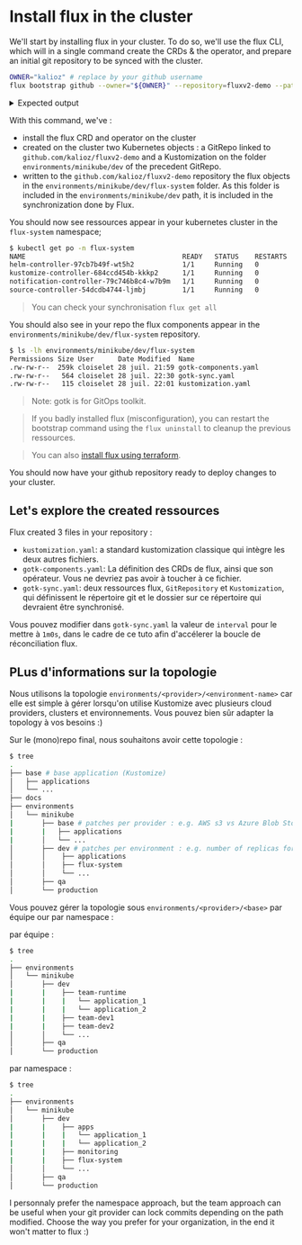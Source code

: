 # Install flux in the cluster

We'll start by installing flux in your cluster. To do so, we'll use the flux CLI, which will in a single command create the CRDs & the operator, and prepare an initial git repository to be synced with the cluster.

```bash
OWNER="kalioz" # replace by your github username
flux bootstrap github --owner="${OWNER}" --repository=fluxv2-demo --path=environments/minikube/dev --private=false --personal=true
```
<details>
  <summary>Expected output</summary>

```bash
$ flux bootstrap github --owner="${OWNER}" --repository=fluxv2-demo --path=environments/minikube/dev
Please enter your GitHub personal access token (PAT):
► connecting to github.com
► cloning branch "main" from Git repository "https://github.com/kalioz/fluxv2-demo.git"
✔ cloned repository
► generating component manifests
✔ generated component manifests
✔ component manifests are up to date
► installing components in "flux-system" namespace
✔ installed components
✔ reconciled components
► determining if source secret "flux-system/flux-system" exists
► generating source secret
✔ public key: ecdsa-sha2-nistp384 AAAAE2VjZHNhLXNoYTItbmlzdHAzODQAAAAIbmlzdHAzODQAAABhBEqjpURckJl6NGrZ3XNpTmyhsekWEClzLGzSbmGGVdWzC7m2XFtar6nUNFYn3Z288tZMLfwa21K8rp+BtNW7xwR855q8FdKUZ62bzYDgyEAteKuI4Cc3uSxG3oKPbNJkqA==
✔ configured deploy key "flux-system-main-flux-system-./environments/minikube/dev" for "https://github.com/kalioz/fluxv2-demo"
► applying source secret "flux-system/flux-system"
✔ reconciled source secret
► generating sync manifests
✔ generated sync manifests
✔ committed sync manifests to "main" ("ff3551ce359209744547de793b801489d5a28ee5")
► pushing sync manifests to "https://github.com/kalioz/fluxv2-demo.git"
► applying sync manifests
✔ reconciled sync configuration
◎ waiting for Kustomization "flux-system/flux-system" to be reconciled
✔ Kustomization reconciled successfully
► confirming components are healthy
✔ helm-controller: deployment ready
✔ kustomize-controller: deployment ready
✔ notification-controller: deployment ready
✔ source-controller: deployment ready
✔ all components are healthy
```
</details>

With this command, we've :
- install the flux CRD and operator on the cluster
- created on the cluster two Kubernetes objects : a GitRepo linked to `github.com/kalioz/fluxv2-demo` and a Kustomization on the folder `environments/minikube/dev` of the precedent GitRepo.
- written to the `github.com/kalioz/fluxv2-demo` repository the flux objects in the `environments/minikube/dev/flux-system` folder. As this folder is included in the `environments/minikube/dev` path, it is included in the synchronization done by Flux.

You should now see ressources appear in your kubernetes cluster in the `flux-system` namespace;
```bash
$ kubectl get po -n flux-system
NAME                                       READY   STATUS    RESTARTS   AGE
helm-controller-97cb7b49f-wt5h2            1/1     Running   0          2m6s
kustomize-controller-684ccd454b-kkkp2      1/1     Running   0          2m6s
notification-controller-79c746b8c4-w7b9m   1/1     Running   0          2m6s
source-controller-54dcdb4744-ljmbj         1/1     Running   0          2m6s
```

> You can check your synchronisation `flux get all`

You should also see in your repo the flux components appear in the `environments/minikube/dev/flux-system` repository.
```bash
$ ls -lh environments/minikube/dev/flux-system
Permissions Size User      Date Modified  Name
.rw-rw-r--  259k cloiselet 28 juil. 21:59 gotk-components.yaml
.rw-rw-r--   564 cloiselet 28 juil. 22:30 gotk-sync.yaml
.rw-rw-r--   115 cloiselet 28 juil. 22:01 kustomization.yaml
```
> Note: gotk is for GitOps toolkit.

> If you badly installed flux (misconfiguration), you can restart the bootstrap command using the `flux uninstall` to cleanup the previous ressources.

> You can also [install flux using terraform](https://fluxcd.io/docs/installation/#bootstrap-with-terraform).

You should now have your github repository ready to deploy changes to your cluster.

## Let's explore the created ressources

Flux created 3 files in your repository :
- `kustomization.yaml`: a standard kustomization classique qui intègre les deux autres fichiers.
- `gotk-components.yaml`: La définition des CRDs de flux, ainsi que son opérateur. Vous ne devriez pas avoir à toucher à ce fichier.
- `gotk-sync.yaml`: deux ressources flux, `GitRepository` et `Kustomization`, qui définissent le répertoire git et le dossier sur ce répertoire qui devraient être synchronisé.

Vous pouvez modifier dans `gotk-sync.yaml` la valeur de `interval` pour le mettre à `1m0s`, dans le cadre de ce tuto afin d'accélerer la boucle de réconciliation flux.

## PLus d'informations sur la topologie

Nous utilisons la topologie `environments/<provider>/<environment-name>` car elle est simple à gérer lorsqu'on utilise Kustomize avec plusieurs cloud providers, clusters et environnements. Vous pouvez bien sûr adapter la topology à vos besoins :)

Sur le (mono)repo final, nous souhaitons avoir cette topologie :
```bash
$ tree
.
├── base # base application (Kustomize)
│   ├── applications
│   └── ...
├── docs
├── environments
│   └── minikube
|       ├── base # patches per provider : e.g. AWS s3 vs Azure Blob Storage
|       |   ├── applications
|       │   └── ...
│       ├── dev # patches per environment : e.g. number of replicas for a given app
│       │    ├── applications
│       │    ├── flux-system
│       │    └── ...
│       ├── qa
│       └── production
```

Vous pouvez gérer la topologie sous `environments/<provider>/<base>` par équipe our par namespace :

par équipe :

```bash
$ tree
.
├── environments
│   └── minikube
│       ├── dev
|       |    ├── team-runtime
|       |    |   └── application_1
|       |    |   └── application_2
|       |    ├── team-dev1
|       |    ├── team-dev2
│       │    └── ...
│       ├── qa
│       └── production
```

par namespace :

```bash
$ tree
.
├── environments
│   └── minikube
│       ├── dev
|       |    ├── apps
|       |    |   └── application_1
|       |    |   └── application_2
|       |    ├── monitoring
|       |    ├── flux-system
│       │    └── ...
│       ├── qa
│       └── production
```

I personnaly prefer the namespace approach, but the team approach can be useful when your git provider can lock commits depending on the path modified. Choose the way you prefer for your organization, in the end it won't matter to flux :)
